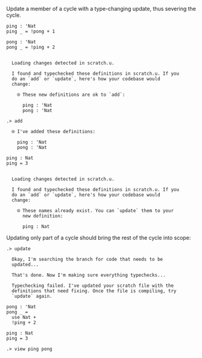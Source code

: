 Update a member of a cycle with a type-changing update, thus severing the cycle.

```unison
ping : 'Nat
ping _ = !pong + 1

pong : 'Nat
pong _ = !ping + 2
```

```ucm

  Loading changes detected in scratch.u.

  I found and typechecked these definitions in scratch.u. If you
  do an `add` or `update`, here's how your codebase would
  change:
  
    ⍟ These new definitions are ok to `add`:
    
      ping : 'Nat
      pong : 'Nat

```
```ucm
.> add

  ⍟ I've added these definitions:
  
    ping : 'Nat
    pong : 'Nat

```
```unison
ping : Nat
ping = 3
```

```ucm

  Loading changes detected in scratch.u.

  I found and typechecked these definitions in scratch.u. If you
  do an `add` or `update`, here's how your codebase would
  change:
  
    ⍟ These names already exist. You can `update` them to your
      new definition:
    
      ping : Nat

```
Updating only part of a cycle should bring the rest of the cycle into scope:

```ucm
.> update

  Okay, I'm searching the branch for code that needs to be
  updated...

  That's done. Now I'm making sure everything typechecks...

  Typechecking failed. I've updated your scratch file with the
  definitions that need fixing. Once the file is compiling, try
  `update` again.

```
```unison:added-by-ucm scratch.u
pong : 'Nat
pong _ =
  use Nat +
  !ping + 2

ping : Nat
ping = 3
```

```
.> view ping pong

```

